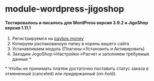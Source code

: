 # module-wordpress-jigoshop

#### Тестировалось и писалось для WordPress версия 3.9.2 и JigoShop версия 1.11.1

1. Регистрируемся на <a href="https://paybox.money" target="_blank">paybox.money</a>
2. Копируем распакованную папку в корень вашего сайта
3. Устанавливаем модуль (Плагины->Установить и Активировать)
4. Заходим JogoShop->Настройки->Расчет и заполняем требуемые данные \*

\* Чтобы не принимать платеж достаточно поставить статус заказа в отмененный (canceled) или придержанный (on-hold).
